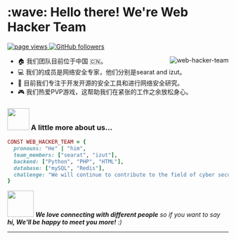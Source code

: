 <h1 align="left" id="macropower-title">:wave: Hello there! We're Web Hacker Team</h1>
<p align="left">
  <a href="https://github.com/web-hacker-team">
    <img src="https://komarev.com/ghpvc/?username=web-hacker-team" alt="page views">
  </a>
  <a href="https://github.com/web-hacker-team?tab=followers">
    <img alt="GitHub followers" src="https://img.shields.io/github/followers/web-hacker-team?color=green&logo=github">
  </a>
</p>

<a href="#web-hacker-team-title">
  <img src="https://github-readme-stats.vercel.app/api?username=web-hacker-team&show_icons=true" alt="web-hacker-team" align="right" />
</a>

- :house: 我们团队目前位于中国 🇨🇳。
- :computer: 我们的成员是网络安全专家，他们分别是searat and izut。
- :dart: 目前我们专注于开发开源的安全工具和进行网络安全研究。
- :video_game: 我们热爱PVP游戏，这帮助我们在紧张的工作之余放松身心。
### <img src="https://media.giphy.com/media/VgCDAzcKvsR6OM0uWg/giphy.gif" width="50"> A little more about us...  

```ruby
CONST WEB_HACKER_TEAM = {
  pronouns: "He" | "him",
  team_members: ["searat", "izut"],
  backend: ["Python", "PHP", "HTML"],
  database: ["mySQL", "Redis"],
  challenge: "We will continue to contribute to the field of cyber security."
}
```

<img src="https://media.giphy.com/media/LnQjpWaON8nhr21vNW/giphy.gif" width="60"> <em><b>We love connecting with different people</b> so if you want to say <b>hi, We'll be happy to meet you more!</b> :)</em>

---
